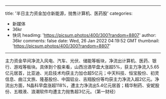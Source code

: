 
---
title: '半日主力资金加仓新能源，抛售计算机、医药股'
categories: 
 - 新媒体
 - 36kr
 - 快讯
headimg: 'https://picsum.photos/400/300?random=8807'
author: 36kr
comments: false
date: Wed, 26 Jan 2022 04:19:52 GMT
thumbnail: 'https://picsum.photos/400/300?random=8807'
---

<div>   
主力资金早间净流入风电、汽车、光伏、储能等板块，净流出计算机、医药、银行、游戏等板块。具体到个股来看，山西汾酒早盘大涨超5%，获主力净流入5.65亿元居首，比亚迪、光启技术均获主力加仓超5亿元；中天科技、恒宝股份、初灵信息、曲江文旅、隆基股份、中国铝业、吉翔股份等均获主力净流入超2亿元。净流出方面，N晶科早盘涨超118%，遭主力净流出5.4亿元居首；精华制药、安妮股份、五粮液、浪潮软件均遭主力抛售超3亿元。（第一财经）  
</div>
            